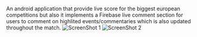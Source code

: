 An android application that provide live score for the biggest european competitions but also it implements a Firebase live comment section for users to comment on highlited events/commentaries which is also updated throughout the match.
![ScreenShot 1](https://i.imgur.com/icPWBdJl.png)
![ScreenShot 2](https://i.imgur.com/eLqBPZFl.png)
